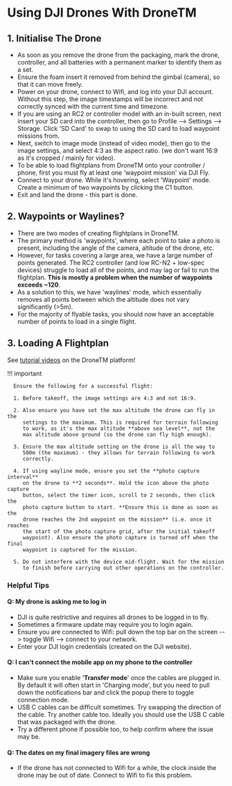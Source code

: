 # Using DJI Drones With DroneTM

## 1. Initialise The Drone

- As soon as you remove the drone from the packaging, mark the drone,
  controller, and all batteries with a permanent marker to identify
  them as a set.
- Ensure the foam insert it removed from behind the gimbal (camera),
  so that it can move freely.
- Power on your drone, connect to Wifi, and log into your DJI account.
  Without this step, the image timestamps will be incorrect and not
  correctly synced with the current time and timezone.
- If you are using an RC2 or controller model with an in-built screen,
  next insert your SD card into the controller, then go to
  Profile --> Settings --> Storage. Click 'SD Card' to swap to using the
  SD card to load waypoint missions from.
- Next, switch to image mode (instead of video mode), then go to the image
  settings, and select 4:3 as the aspect ratio.
  (we don't want 16:9 as it's cropped / mainly for video).
- To be able to load flightplans from DroneTM onto your controller / phone,
  first you must fly at least one 'waypoint mission' via DJI Fly.
- Connect to your drone. While it's hovering, select 'Waypoint' mode.
  Create a minimum of two waypoints by clicking the C1 button.
- Exit and land the drone - this part is done.

## 2. Waypoints or Waylines?

- There are two modes of creating flightplans in DroneTM.
- The primary method is 'waypoints', where each point to take a photo
  is present, including the angle of the camera, altitude of the drone,
  etc.
- However, for tasks covering a large area, we have a large number of
  points generated. The RC2 controller (and low RC-N2 + low-spec devices)
  struggle to load all of the points, and may lag or fail to run the
  flightplan. **This is mostly a problem when the number of waypoints
  exceeds ~120**.
- As a solution to this, we have 'waylines' mode, which essentially removes
  all points between which the altitude does not vary significantly (>5m).
- For the majority of flyable tasks, you should now have an acceptable
  number of points to load in a single flight.

## 3. Loading A Flightplan

See [tutorial videos](https://dronetm.org/tutorials) on the DroneTM platform!

!!! important

      Ensure the following for a successful flight:

      1. Before takeoff, the image settings are 4:3 and not 16:9.

      2. Also ensure you have set the max altitude the drone can fly in the
         settings to the maximum. This is required for terrain following
         to work, as it's the max altitude **above sea level**, not the
         max altitude above ground (so the drone can fly high enough).

      3. Ensure the max altitude setting on the drone is all the way to
         500m (the maximum) - they allows for terrain following to work
         correctly.

      4. If using wayline mode, ensure you set the **photo capture interval**
         on the drone to **2 seconds**. Hold the icon above the photo capture
         button, select the timer icon, scroll to 2 seconds, then click the
         photo capture button to start. **Ensure this is done as soon as the
         drone reaches the 2nd waypoint on the mission** (i.e. once it reaches
         the start of the photo capture grid, after the initial takeoff
         waypoint). Also ensure the photo capture is turned off when the final
         waypoint is captured for the mission.

      5. Do not interfere with the device mid-flight. Wait for the mission
         to finish before carrying out other operations on the controller.

### Helpful Tips

#### Q: My drone is asking me to log in

- DJI is quite restrictive and requires all drones to be logged in to fly.
- Sometimes a firmware update may require you to login again.
- Ensure you are connected to Wifi: pull down the top bar on the screen
  --> toggle Wifi --> connect to your network.
- Enter your DJI login credentials (created on the DJI website).

#### Q: I can't connect the mobile app on my phone to the controller

- Make sure you enable '**Transfer mode**' once the cables are plugged
  in. By default it will often start in 'Charging mode', but you
  need to pull down the notifications bar and click the popup there
  to toggle connection mode.
- USB C cables can be difficult sometimes. Try swapping the direction
  of the cable. Try another cable too. Ideally you should use the
  USB C cable that was packaged with the drone.
- Try a different phone if possible too, to help confirm where the
  issue may be.

#### Q: The dates on my final imagery files are wrong

- If the drone has not connected to Wifi for a while, the
  clock inside the drone may be out of date. Connect to
  Wifi to fix this problem.

